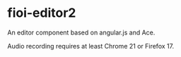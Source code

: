 # fioi-editor2
An editor component based on angular.js and Ace.

Audio recording requires at least Chrome 21 or Firefox 17.
